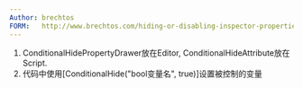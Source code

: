 ```yaml
---
Author: brechtos  
FORM:   http://www.brechtos.com/hiding-or-disabling-inspector-properties-using-propertydrawers-within-unity-5/
---
```


1. ConditionalHidePropertyDrawer放在Editor, ConditionalHideAttribute放在Script.
1. 代码中使用[ConditionalHide("bool变量名", true)]设置被控制的变量